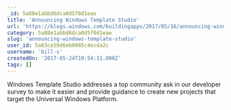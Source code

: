 ```yaml
---
_id: 5a88e1abbd6dca0d5f0d1eae
title: 'Announcing Windows Template Studio'
url: 'https://blogs.windows.com/buildingapps/2017/05/16/announcing-windows-template-studio/#t4jwimJccwBgZjDi.97'
category: 5a88e1abbd6dca0d5f0d1eae
slug: 'announcing-windows-template-studio'
user_id: 5a83ce59d6eb0005c4ecda2c
username: 'bill-s'
createdOn: '2017-05-24T19:54:11.000Z'
tags: []
---
```


Windows Template Studio addresses a top community ask in our developer survey to make it easier and provide guidance to create new projects that target the Universal Windows Platform.
